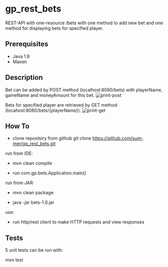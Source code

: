 # gp_rest_bets

REST-API with one-resource /bets with one method to add new bet and one method for displaying bets for specified player.

## Prerequisites
- Java 1.8
- Maven

## Description

Bet can be added by POST method (localhost:8080/bets) with playerName, gameName and moneyAmount for this bet.
![print-post](https://user-images.githubusercontent.com/1145530/28715621-28ad2956-7399-11e7-9df8-e6fe936ab94a.JPG)


Bets for specified player are retrieved by GET method (locahost:8080/bets/{playerName}).
![print-get](https://user-images.githubusercontent.com/1145530/28715623-2b40283a-7399-11e7-9e5d-c4b8f913a511.JPG)

## How To
- clone repository from github
git clone https://github.com/sum-mer/gp_rest_bets.git

run from IDE:

 - mvn clean compile

 - run com.gp.bets.Application.main()

run from JAR:

 - mvn clean package

 - java -jar bets-1.0.jar
 
 use:
 - run http/rest client to make HTTP requests and view responses


## Tests
5 unit tests can be run with:

mvn test
